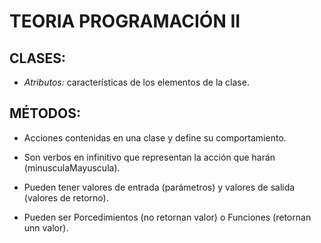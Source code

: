 # TEORIA PROGRAMACIÓN II

## CLASES:
- *Atributos:* características de los elementos de la clase.

## MÉTODOS:
- Acciones contenidas en una clase y define su comportamiento.

- Son verbos en infinitivo que representan la acción que harán (minusculaMayuscula).

- Pueden tener valores de entrada (parámetros) y valores de salida (valores de retorno).

- Pueden ser Porcedimientos (no retornan valor) o Funciones (retornan unn valor).





